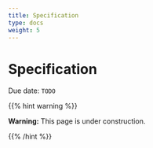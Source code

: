 ```yaml
---
title: Specification
type: docs
weight: 5
---
```


# **Specification**

Due date: `TODO`

{{% hint warning %}}

**Warning:** This page is under construction.

{{% /hint %}}
